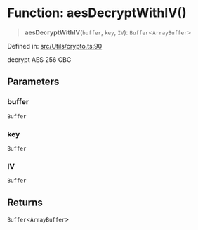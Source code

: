 # Function: aesDecryptWithIV()

> **aesDecryptWithIV**(`buffer`, `key`, `IV`): `Buffer`\<`ArrayBuffer`\>

Defined in: [src/Utils/crypto.ts:90](https://github.com/Fokusdotid/bail/blob/99acc683da8779d62a0509bb4108fdb35cb2b061/src/Utils/crypto.ts#L90)

decrypt AES 256 CBC

## Parameters

### buffer

`Buffer`

### key

`Buffer`

### IV

`Buffer`

## Returns

`Buffer`\<`ArrayBuffer`\>
